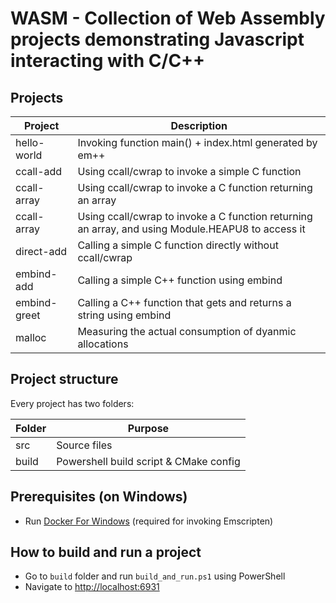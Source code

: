 # WASM - Collection of Web Assembly projects demonstrating Javascript interacting with C/C++

## Projects

| Project | Description |
| ------- | ----------- |
| hello-world | Invoking function main() + index.html generated by em++ |
| ccall-add | Using ccall/cwrap to invoke a simple C function |
| ccall-array | Using ccall/cwrap to invoke a C function returning an array |
| ccall-array | Using ccall/cwrap to invoke a C function returning an array, and using Module.HEAPU8 to access it |
| direct-add | Calling a simple C function directly without ccall/cwrap |
| embind-add | Calling a simple C++ function using embind |
| embind-greet | Calling a C++ function that gets and returns a string using embind |
| malloc | Measuring the actual consumption of dyanmic allocations |

## Project structure
 
Every project has two folders:

| Folder | Purpose |
| ------ | ------- |
| src    | Source files |
| build  | Powershell build script & CMake config |

## Prerequisites (on Windows)

-  Run [Docker For Windows](https://docs.docker.com/docker-for-windows/) (required for invoking Emscripten)

## How to build and run a project

- Go to `build` folder and run `build_and_run.ps1` using PowerShell
- Navigate to [http://localhost:6931](http://localhost:6931)
